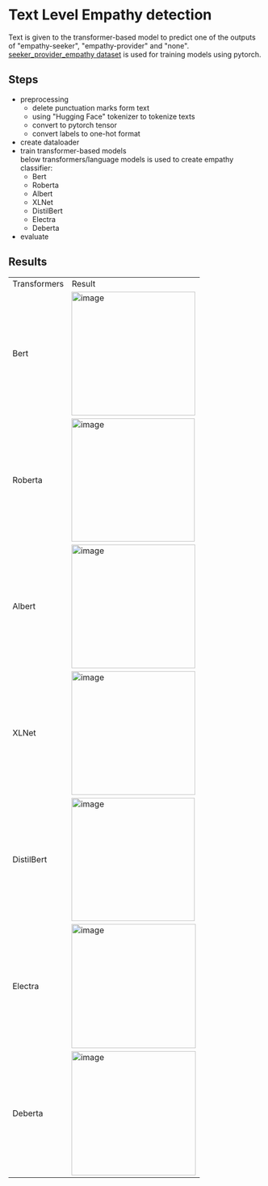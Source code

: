 # Text Level Empathy detection
Text is given to the transformer-based model to predict one of the outputs of "empathy-seeker", "empathy-provider" and "none". [seeker_provider_empathy dataset](https://github.com/zolfaShefreie/Empathy_Detection/tree/main/datasets/seeker_provider_empathy) is used for training models using pytorch.
## Steps
- preprocessing </br>
  - delete punctuation marks form text
  - using "Hugging Face" tokenizer to tokenize texts
  - convert to pytorch tensor
  - convert labels to one-hot format
- create dataloader
- train transformer-based models</br>
below transformers/language models is used to create empathy classifier:
  - Bert
  - Roberta
  - Albert
  - XLNet
  - DistilBert
  - Electra
  - Deberta
- evaluate
## Results
<table>
  <tr>
    <td>
      Transformers
    </td>
    <td>
      Result
    </td>
  </tr>
  <tr>
    <td>
      Bert
    </td>
    <td>
      <img width="245" alt="image" src="https://user-images.githubusercontent.com/44172962/227760585-372ae2ea-e399-433b-9b09-610021b1bcf3.png">
    </td>
  </tr>
    <tr>
    <td>
      Roberta
    </td>
    <td>
      <img width="244" alt="image" src="https://user-images.githubusercontent.com/44172962/227760551-351a49c5-80ea-433b-b872-8cea55cae6d9.png">
    </td>
  </tr>
    <tr>
    <td>
      Albert
    </td>
    <td>
      <img width="245" alt="image" src="https://user-images.githubusercontent.com/44172962/227760623-fb16cdd2-83ec-408d-8f48-86f118d2f13d.png">
    </td>
  </tr>
    <tr>
    <td>
      XLNet
    </td>
    <td>
    <img width="245" alt="image" src="https://user-images.githubusercontent.com/44172962/227760253-5450e352-1726-4cb6-b6a8-ce28e3af9aea.png">
    </td>
  </tr>
   </tr>
    <tr>
    <td>
      DistilBert
    </td>
    <td>
    <img width="244" alt="image" src="https://user-images.githubusercontent.com/44172962/227760312-81ee6f7c-c626-41ab-ad85-72552515b9a9.png">
    </td>
  </tr>
    </tr>
    <tr>
    <td>
      Electra
    </td>
    <td>
    <img width="246" alt="image" src="https://user-images.githubusercontent.com/44172962/227760377-bd5ccfd8-5eed-42df-92f4-db7d2b3d7d7c.png">
    </td>
  </tr>
    </tr>
    <tr>
    <td>
      Deberta
    </td>
    <td>
      <img width="246" alt="image" src="https://user-images.githubusercontent.com/44172962/227760410-3a3622f9-7169-4e07-bb4a-610c87a3dc12.png">
    </td>
  </tr>
</table>
